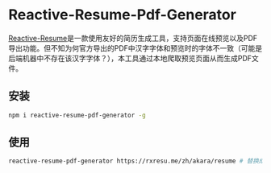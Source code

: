 # Reactive-Resume-Pdf-Generator

[Reactive-Resume](https://github.com/AmruthPillai/Reactive-Resume)是一款使用友好的简历生成工具，支持页面在线预览以及PDF导出功能。但不知为何官方导出的PDF中汉字字体和预览时的字体不一致（可能是后端机器中不存在该汉字字体？），本工具通过本地爬取预览页面从而生成PDF文件。



## 安装

``` bash
npm i reactive-resume-pdf-generator -g
```





## 使用

``` bash
reactive-resume-pdf-generator https://rxresu.me/zh/akara/resume # 替换成你的简历的在线预览地址
```

